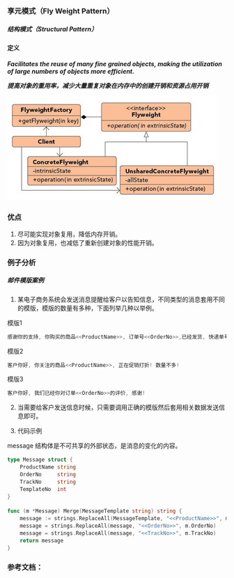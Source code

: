 ### 享元模式（Fly Weight Pattern）

##### 结构模式（Structural Pattern）

#### 定义

***Facilitates the reuse of many fine grained objects, making the utilization of large numbers of objects more efficient.***

***提高对象的重用率，减少大量重复对象在内存中的创建开销和资源占用开销***

![Fly_Weight Pattern UML](../images/fly_weight_pattern.png)


### 优点
1. 尽可能实现对象复用，降低内存开销。
2. 因为对象复用，也减低了重新创建对象的性能开销。

### 例子分析

##### 邮件模版案例
1. 某电子商务系统会发送消息提醒给客户以告知信息，不同类型的消息套用不同的模版，模版的数量有多种，下面列举几种以举例。

模版1
```go
感谢你的支持, 你购买的商品<<ProductName>>, 订单号<<OrderNo>>,已经发货, 快递单号为<<TrackNo>>
```

模版2
```go
客户你好, 你关注的商品<<ProductName>>, 正在促销打折! 数量不多!
```

模版3
```go
客户你好, 我们已经你对订单<<OrderNo>>的评价, 感谢!
```

2. 当需要给客户发送信息时候，只需要调用正确的模版然后套用相关数据发送信息即可。

3. 代码示例

message 结构体是不可共享的外部状态，是消息的变化的内容。
```go
type Message struct {
	ProductName string
	OrderNo     string
	TrackNo     string
	TemplateNo  int
}

func (m *Message) Merge(MessageTemplate string) string {
	message := strings.ReplaceAll(MessageTemplate, "<<ProductName>>", m.ProductName)
	message = strings.ReplaceAll(message, "<<OrderNo>>", m.OrderNo)
	message = strings.ReplaceAll(message, "<<TrackNo>>", m.TrackNo)
	return message
}
```




### 参考文档：
